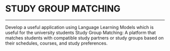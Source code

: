 # STUDY GROUP MATCHING
-----------------------------------------
Develop a useful application using Language Learning Models which is useful for the university students
Study Group Matching: A platform that matches students with compatible study partners or study groups based on their schedules, courses, and study preferences.
